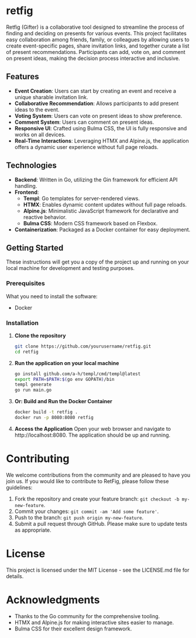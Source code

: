 # retfig

Retfig (Gifter) is a collaborative tool designed to streamline the process of finding and deciding on presents for various events. This project facilitates easy collaboration among friends, family, or colleagues by allowing users to create event-specific pages, share invitation links, and together curate a list of present recommendations. Participants can add, vote on, and comment on present ideas, making the decision process interactive and inclusive.

## Features

- **Event Creation**: Users can start by creating an event and receive a unique sharable invitation link.
- **Collaborative Recommendation**: Allows participants to add present ideas to the event.
- **Voting System**: Users can vote on present ideas to show preference.
- **Comment System**: Users can comment on present ideas.
- **Responsive UI**: Crafted using Bulma CSS, the UI is fully responsive and works on all devices.
- **Real-Time Interactions**: Leveraging HTMX and Alpine.js, the application offers a dynamic user experience without full page reloads.

## Technologies

- **Backend**: Written in Go, utilizing the Gin framework for efficient API handling.
- **Frontend**:
  - **Templ**: Go templates for server-rendered views.
  - **HTMX**: Enables dynamic content updates without full page reloads.
  - **Alpine.js**: Minimalistic JavaScript framework for declarative and reactive behavior.
  - **Bulma CSS**: Modern CSS framework based on Flexbox.
- **Containerization**: Packaged as a Docker container for easy deployment.

## Getting Started

These instructions will get you a copy of the project up and running on your local machine for development and testing purposes.

### Prerequisites

What you need to install the software:

- Docker


### Installation

1. **Clone the repository**

   ```bash
   git clone https://github.com/yourusername/retfig.git
   cd retfig
   ```

2. **Run the application on your local machine**
    ```bash
    go install github.com/a-h/templ/cmd/templ@latest
    export PATH=$PATH:$(go env GOPATH)/bin
    templ generate
    go run main.go
    ```

3. **Or: Build and Run the Docker Container**
    ```bash
    docker build -t retfig .
    docker run -p 8080:8080 retfig
    ```

4. **Access the Application** 
   Open your web browser and navigate to http://localhost:8080.
   The application should be up and running.

   
# Contributing
We welcome contributions from the community and are pleased to have you join us. If you would like to contribute to RetFig, please follow these guidelines:

1. Fork the repository and create your feature branch: `git checkout -b my-new-feature`.
2. Commit your changes: `git commit -am 'Add some feature'`.
3. Push to the branch: `git push origin my-new-feature`.
4. Submit a pull request through GitHub.
Please make sure to update tests as appropriate.

# License
This project is licensed under the MIT License - see the LICENSE.md file for details.

# Acknowledgments
- Thanks to the Go community for the comprehensive tooling.
- HTMX and Alpine.js for making interactive sites easier to manage.
- Bulma CSS for their excellent design framework.